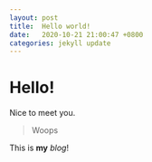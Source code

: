 ```yaml
---
layout: post
title:  Hello world!
date:   2020-10-21 21:00:47 +0800
categories: jekyll update
---
```

# Hello! 

Nice to meet you.

> Woops

This is **my** _blog_!